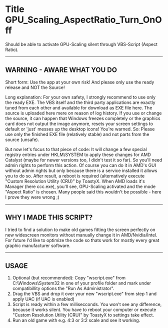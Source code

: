 # Title GPU_Scaling_AspectRatio_Turn_OnOff
Should be able to activate GPU-Scaling silent through VBS-Script (Aspect Ratio).

-------------------------------
WARNING - AWARE WHAT YOU DO
-------------------------------
Short form: Use the app at your own risk! And please only use the ready release and NOT the Source!

Long explanation: For your own safety, I strongly recommend to use only the ready EXE. The VBS itself and the third party applications are exactly tuned from each other and available for download as EXE file here.
The source is uploaded here mere on reason of log history. If you use or change the source, it can happen that Windows freezes completely or the graphics card does not output the image anymore, resets your screen settings to default or 'just' messes up the desktop icons! You're warned.
So: Please use only the finished EXE file (relatively stable) and not parts from the source (unsafe).



But now let's focus to that piece of code:
It will change a few special registry entries under HKLM\SYSTEM to apply these changes for AMD Catalyst (maybe for newer versions too, I didn't test it so far). So you'll need admin rights to perform this action. Of course you can do it in AMD's GUI without admin rights but only because there is a service installed it allows you to do so. 
After result, a reboot is required (alternatively execute "Custom Resolution Utility (CRU)" by ToastyX. When AMD loads it's Manager (here ccc.exe), you'll see, GPU-Scaling activated and the mode "Aspect Ratio" is chosen.
Many people said this wouldn't be possible - here I prove they were wrong ;)


-------------------------------
WHY I MADE THIS SCRIPT?
-------------------------------
I tried to find a solution to make old games fitting the screen perfectly on new widescreen monitors without manually change it in AMD/Nvidia/Intel.
For future I'd like to optimize the code so thats work for mostly every great graphic manufacturer software.


-------------------------------
USAGE
-------------------------------
1. Optional (but recommended): Copy "wscript.exe" from C:\Windows\System32 in one of your profile folder and mark under compatibillity options the "Run As Administrator".
2. Drag the VBS and drop it over your new "wscript.exe" from step 1 and apply UAC (if UAC is enabled)
3. Script is ready within a few millisecconds. You won't see any difference, because it works silent. You have to reboot your computer or execute "Custom Resolution Utility (CRU)" by ToastyX to settings take effect.
4. Run an old game with e.g. 4:3 or 3:2 scale and see it working.
